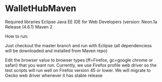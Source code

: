 # WalletHubMaven
Required libraries
Eclipse Java EE IDE for Web Developers (version: Neon.1a Release (4.6.1)
Maven 2

How to run:

Just checkout the master branch and run with Eclipse (all dependenciess will be downloaded and installed from Maven repo)

Edit the browser value to browser types (ff=Firefox, gc=google chrome or safari) that you want run. Currently, we use Firefox profile web driver so the test scripts will run well on Firefox version 45 or lower. We will migrate to Gecko web driver whenever it has stable release
